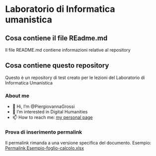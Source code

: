 
# Laboratorio di Informatica umanistica
## Cosa contiene il file REadme.md
Il file README.md contiene informazioni relative al repository 
## Cosa contiene questo repository
Questo è un repository di test creato per le lezioni del Laboratorio di Informatica Umanistica
### About me
- 👋 Hi, I’m @PiergiovannaGrossi
- 👀 I’m interested in Digital Humanities
- 📫 How to reach me: [my personal page](https://www.dlls.univr.it/?ent=persona&id=4736)

### Prova di inserimento permalink
Il permalink rimanda a una versione specifica del documento.
Esempio:
[Permalink Esempio-foglio-calcolo.xlsx](https://github.com/piergiovanna/LabInf/blob/f06827251576309796b5290a36e8b42d3bb1c153/Esempio-foglio-calcolo.xlsx)
